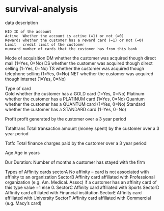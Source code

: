# survival-analysis

data description

	HID	ID of the account
	Active	Whether the account is active (=1) or not (=0) 
	Rewards	whether the customer has a reward card (=1) or not (=0)
	Limit	credit limit of the customer
	numcard	number of cards that the customer has from this bank
Mode of acquisition	
DM	whether the customer was acquired though direct mail (1=Yes, 0=No)
DS	whether the customer was acquired though direct selling (1=Yes, 0=No)
TS	whether the customer was acquired though telephone selling (1=Yes, 0=No)
NET	whether the customer was acquired though internet (1=Yes, 0=No)
	
Type of card	
Gold	whether the customer has a GOLD card (1=Yes, 0=No)
Platinum	whether the customer has a PLATINUM card (1=Yes, 0=No)
Quantum	whether the customer has a QUANTUM card (1=Yes, 0=No)
Standard	whether the customer has a STANDARD card (1=Yes, 0=No)

Profit	profit generated by the customer over a 3 year period

Totaltrans	Total transaction amount (money spent) by the customer over a 3 year period

Totfc	Total finance charges paid by the customer over a 3 year period

Age	Age in years

Dur	Duration: Number of months a customer has stayed with the firm

Types of Affinity cards	sectorA	No affinity – card is not associated with affinity to an organization
	SectorB	Affinity card affiliated with Professional organization (e.g. Am. Medical. Assoc) if a customer has an affinity card of this type value =1 else 0.
	SectorC	Affinity card affiliated with Sports
	SectorD	Affinity card affiliated with Financial institution
	SectorE	Affinity card affiliated with University
	SectorF	Affinity card affiliated with Commercial (e.g. Macy’s card)

